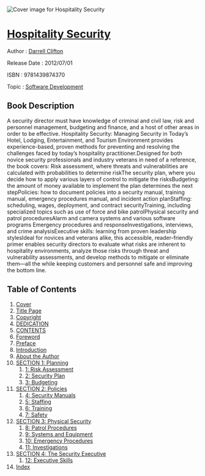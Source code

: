 ![Cover image for Hospitality Security](https://imgdetail.ebookreading.net/cover/cover/software_development/EB9781439874370.jpg)

[Hospitality Security](https://ebookreading.net/view/book/Hospitality+Security-EB9781439874370_1.html "Hospitality Security")
====================================================================================================================

Author : [Darrell Clifton](https://ebookreading.net/search/author/Darrell+Clifton)

Release Date : 2012/07/01

ISBN : 9781439874370

Topic : [Software Development](https://ebookreading.net/search/category/software-development)

Book Description
-----------------

A security director must have knowledge of criminal and civil law, risk and personnel management, budgeting and finance, and a host of other areas in order to be effective. Hospitality Security: Managing Security in Today’s Hotel, Lodging, Entertainment, and Tourism Environment provides experience-based, proven methods for preventing and resolving the challenges faced by today’s hospitality practitioner.Designed for both novice security professionals and industry veterans in need of a reference, the book covers:
Risk assessment, where threats and vulnerabilities are calculated with probabilities to determine riskThe security plan, where you decide how to apply various layers of control to mitigate the risksBudgeting: the amount of money available to implement the plan determines the next stepPolicies: how to document policies into a security manual, training manual, emergency procedures manual, and incident action planStaffing: scheduling, wages, deployment, and contract securityTraining, including specialized topics such as use of force and bike patrolPhysical security and patrol proceduresAlarm and camera systems and various software programs Emergency procedures and responseInvestigations, interviews, and crime analysisExecutive skills: learning from proven leadership stylesIdeal for novices and veterans alike, this accessible, reader-friendly primer enables security directors to evaluate what risks are inherent to hospitality environments, analyze those risks through threat and vulnerability assessments, and develop methods to mitigate or eliminate them—all the while keeping customers and personnel safe and improving the bottom line.
              
Table of Contents
-----------------

1. [Cover](https://ebookreading.net/view/book/Hospitality+Security-EB9781439874370_1.html)
1. [Title Page](https://ebookreading.net/view/book/Hospitality+Security-EB9781439874370_3.html)
1. [Copyright](https://ebookreading.net/view/book/Hospitality+Security-EB9781439874370_4.html)
1. [DEDICATION](https://ebookreading.net/view/book/Hospitality+Security-EB9781439874370_5.html)
1. [CONTENTS](https://ebookreading.net/view/book/Hospitality+Security-EB9781439874370_6.html)
1. [Foreword](https://ebookreading.net/view/book/Hospitality+Security-EB9781439874370_7.html)
1. [Preface](https://ebookreading.net/view/book/Hospitality+Security-EB9781439874370_8.html)
1. [Introduction](https://ebookreading.net/view/book/Hospitality+Security-EB9781439874370_9.html)
1. [About the Author](https://ebookreading.net/view/book/Hospitality+Security-EB9781439874370_10.html)
1. [SECTION 1: Planning](https://ebookreading.net/view/book/Hospitality+Security-EB9781439874370_11.html)
    1. [1: Risk Assessment](https://ebookreading.net/view/book/Hospitality+Security-EB9781439874370_12.html)
    1. [2: Security Plan](https://ebookreading.net/view/book/Hospitality+Security-EB9781439874370_13.html)
    1. [3: Budgeting](https://ebookreading.net/view/book/Hospitality+Security-EB9781439874370_14.html)
1. [SECTION 2: Policies](https://ebookreading.net/view/book/Hospitality+Security-EB9781439874370_15.html)
    1. [4: Security Manuals](https://ebookreading.net/view/book/Hospitality+Security-EB9781439874370_16.html)
    1. [5: Staffing](https://ebookreading.net/view/book/Hospitality+Security-EB9781439874370_17.html)
    1. [6: Training](https://ebookreading.net/view/book/Hospitality+Security-EB9781439874370_18.html)
    1. [7: Safety](https://ebookreading.net/view/book/Hospitality+Security-EB9781439874370_19.html)
1. [SECTION 3: Physical Security](https://ebookreading.net/view/book/Hospitality+Security-EB9781439874370_20.html)
    1. [8: Patrol Procedures](https://ebookreading.net/view/book/Hospitality+Security-EB9781439874370_21.html)
    1. [9: Systems and Equipment](https://ebookreading.net/view/book/Hospitality+Security-EB9781439874370_22.html)
    1. [10: Emergency Procedures](https://ebookreading.net/view/book/Hospitality+Security-EB9781439874370_23.html)
    1. [11: Investigations](https://ebookreading.net/view/book/Hospitality+Security-EB9781439874370_24.html)
1. [SECTION 4: The Security Executive](https://ebookreading.net/view/book/Hospitality+Security-EB9781439874370_25.html)
    1. [12: Executive Skills](https://ebookreading.net/view/book/Hospitality+Security-EB9781439874370_26.html)
1. [Index](https://ebookreading.net/view/book/Hospitality+Security-EB9781439874370_27.html)
